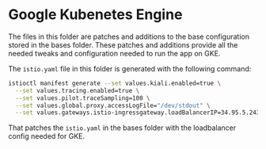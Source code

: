 # Google Kubenetes Engine

The files in this folder are patches and additions to the base configuration
stored in the bases folder.  These patches and additions provide all the needed
tweaks and configuration needed to run the app on GKE.

The `istio.yaml` file in this folder is generated with the following command:

```sh
istioctl manifest generate --set values.kiali.enabled=true \
  --set values.tracing.enabled=true \
  --set values.pilot.traceSampling=100 \
  --set values.global.proxy.accessLogFile="/dev/stdout" \
  --set values.gateways.istio-ingressgateway.loadBalancerIP=34.95.5.243 > istio.yaml
```

That patches the `istio.yaml` in the bases folder with the loadbalancer config
needed for GKE.
